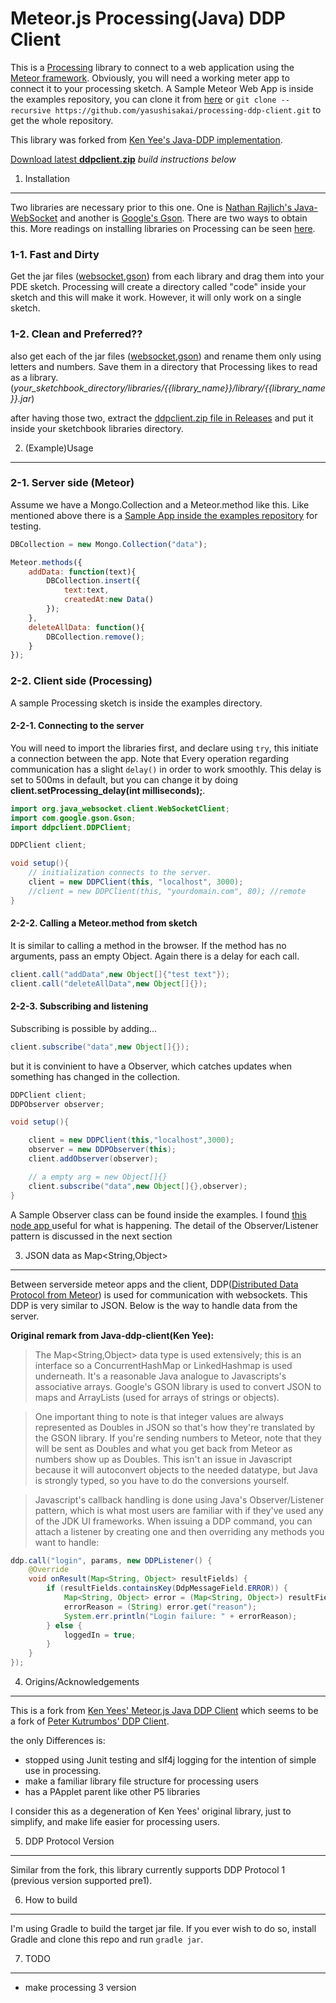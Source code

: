 Meteor.js Processing(Java) DDP Client
=========================

This is a [Processing](https://processing.org/) library to connect to a web application using the [Meteor framework](https://www.meteor.com/). Obviously, you will need a working meter app to connect it to your processing sketch. A Sample Meteor Web App is inside the examples repository, you can clone it from [here](https://github.com/yasushisakai/processing-ddp-client-examples) or
`git clone --recursive https://github.com/yasushisakai/processing-ddp-client.git`
to get the whole repository.

This library was forked from [Ken Yee's Java-DDP implementation](https://github.com/kenyee/java-ddp-client).

[Download latest **ddpclient.zip**](https://github.com/yasushisakai/processing-ddp-client/releases) *build instructions below*

1. Installation
-----
Two libraries are necessary prior to this one. One is [Nathan Rajlich's Java-WebSocket](https://github.com/TooTallNate/Java-WebSocket)
and another is [Google's Gson](https://github.com/google/gson). There are two ways to obtain this. More readings on installing libraries on Processing can be seen [here](https://github.com/processing/processing/wiki/How-to-Install-a-Contributed-Library).

### 1-1. Fast and Dirty
Get the jar files ([websocket](http://central.maven.org/maven2/org/java-websocket/Java-WebSocket/1.3.0/Java-WebSocket-1.3.0.jar),[gson](http://central.maven.org/maven2/com/google/code/gson/gson/2.5/gson-2.5.jar)) from each library and drag them into your PDE sketch. Processing will create a directory called "code" inside your sketch and this will make it work. However, it will only work on a single sketch.

### 1-2. Clean and Preferred??
also get each of the jar files ([websocket](http://central.maven.org/maven2/org/java-websocket/Java-WebSocket/1.3.0/Java-WebSocket-1.3.0.jar),[gson](http://central.maven.org/maven2/com/google/code/gson/gson/2.5/gson-2.5.jar)) and rename them only using letters and numbers. Save them in a directory that Processing likes to read as a library. (*your_sketchbook_directory/libraries/{{library_name}}/library/{{library_name}}.jar*)

after having those two, extract the [ddpclient.zip file in Releases](https://github.com/yasushisakai/processing-ddp-client/releases) and put it inside your sketchbook libraries directory.

2. (Example)Usage
-------
### 2-1. Server side (Meteor)
Assume we have a Mongo.Collection and a Meteor.method like this. Like mentioned above there is a [Sample App inside the examples repository](https://github.com/yasushisakai/processing-ddp-client-examples) for testing.

```javascript
DBCollection = new Mongo.Collection("data");

Meteor.methods({
	addData: function(text){
		DBCollection.insert({
			text:text,
			createdAt:new Data()
		});
	},
	deleteAllData: function(){
		DBCollection.remove();
	}
});
```
### 2-2. Client side (Processing)
A sample Processing sketch is inside the examples directory.
#### 2-2-1. Connecting to the server
You will need to import the libraries first, and declare using `try`, this initiate a connection between the app. Note that Every operation regarding communication has a slight `delay()` in order to work smoothly. This delay is set to 500ms in default, but you can change it by doing **client.setProcessing_delay(int milliseconds);**.

```java
import org.java_websocket.client.WebSocketClient;
import com.google.gson.Gson;
import ddpclient.DDPClient;

DDPClient client;

void setup(){
	// initialization connects to the server.
	client = new DDPClient(this, "localhost", 3000);
	//client = new DDPClient(this, "yourdomain.com", 80); //remote
}
```
#### 2-2-2. Calling a Meteor.method from sketch
It is similar to calling a method in the browser. If the method has no arguments, pass an empty Object. Again there is a delay for each call.

```java
client.call("addData",new Object[]{"test text"});
client.call("deleteAllData",new Object[]{});
```
#### 2-2-3. Subscribing and listening
Subscribing is possible by adding...
```java
client.subscribe("data",new Object[]{});
```
but it is convinient to have a Observer, which catches updates when something has changed in the collection.
```java
DDPClient client;
DDPObserver observer;

void setup(){

	client = new DDPClient(this,"localhost",3000);
	observer = new DDPObserver(this);
	client.addObserver(observer);

	// a empty arg = new Object[]{}
	client.subscribe("data",new Object[]{},observer);
}
```
A Sample Observer class can be found inside the examples.
I found [this node app ](https://github.com/arunoda/meteor-ddp-analyzer) useful for what is happening. The detail of the Observer/Listener pattern is discussed in the next section

3. JSON data as Map&lt;String,Object>
------
Between serverside meteor apps and the client, DDP([Distributed Data Protocol from Meteor](https://www.meteor.com/ddp)) is used for communication with websockets. This DDP is very similar to JSON. Below is the way to handle data from the server.

**Original remark from Java-ddp-client(Ken Yee):**
> The Map&lt;String,Object> data type is used extensively; this is an interface
so a ConcurrentHashMap or LinkedHashmap is used underneath.  It's a reasonable Java
analogue to Javascripts's associative arrays.  Google's GSON library is used to convert
JSON to maps and ArrayLists (used for arrays of strings or objects).  

> One important thing to note is that integer values are always represented as
Doubles in JSON so that's how they're translated by the GSON library.  If you're
sending numbers to Meteor, note that they will be sent as Doubles and what
you get back from Meteor as numbers show up as Doubles.  This isn't an issue in
Javascript because it will autoconvert objects to the needed datatype, but Java
is strongly typed, so you have to do the conversions yourself.

> Javascript's callback handling is done using Java's Observer/Listener pattern,
which is what most users are familiar with if they've used any of the JDK UI
frameworks.  When issuing a DDP command, you can attach a listener by creating one
and then overriding any methods you want to handle:

```java
ddp.call("login", params, new DDPListener() {
	@Override
	void onResult(Map<String, Object> resultFields) {
		if (resultFields.containsKey(DdpMessageField.ERROR)) {
			Map<String, Object> error = (Map<String, Object>) resultFields.get(DdpMessageField.ERROR);
			errorReason = (String) error.get("reason");
			System.err.println("Login failure: " + errorReason);
		} else {
			loggedIn = true;
		}
	}
});
```

4. Origins/Acknowledgements
------------------------
This is a fork from [Ken Yees' Meteor.js Java DDP Client](https://github.com/kenyee/java-ddp-client) which seems to be a fork of [Peter Kutrumbos'
DDP Client](https://github.com/kutrumbo/java-ddp-client).

the only Differences is:
* stopped using Junit testing and slf4j logging for the intention of simple use in processing.
* make a familiar library file structure for processing users
* has a PApplet parent like other P5 libraries

I consider this as a degeneration of Ken Yees' original library, just to simplify, and make life easier for processing users.

5. DDP Protocol Version
--------------------
Similar from the fork, this library currently supports DDP Protocol 1 (previous version supported pre1).

6. How to build
--------------
I'm using Gradle to build the target jar file. If you ever wish to do so, install Gradle and clone this repo and run `gradle jar`.

7. TODO
--------------
* make processing 3 version
